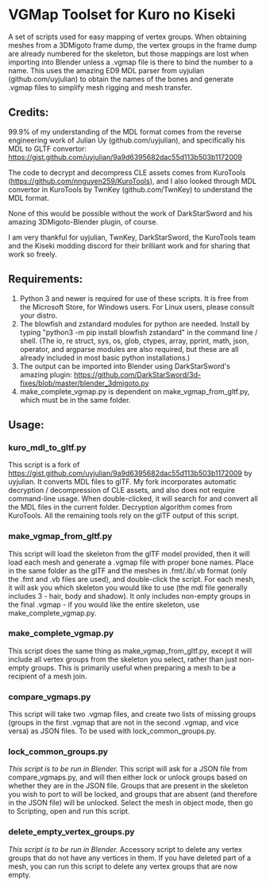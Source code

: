 # VGMap Toolset for Kuro no Kiseki
A set of scripts used for easy mapping of vertex groups.  When obtaining meshes from a 3DMigoto frame dump, the vertex groups in the frame dump are already numbered for the skeleton, but those mappings are lost when importing into Blender unless a .vgmap file is there to bind the number to a name.  This uses the amazing ED9 MDL parser from uyjulian (github.com/uyjulian) to obtain the names of the bones and generate .vgmap files to simplify mesh rigging and mesh transfer.

## Credits:
99.9% of my understanding of the MDL format comes from the reverse engineering work of Julian Uy (github.com/uyjulian), and specifically his MDL to GLTF convertor: https://gist.github.com/uyjulian/9a9d6395682dac55d113b503b1172009

The code to decrypt and decompress CLE assets comes from KuroTools (https://github.com/nnguyen259/KuroTools), and I also looked through MDL convertor in KuroTools by TwnKey (github.com/TwnKey) to understand the MDL format.

None of this would be possible without the work of DarkStarSword and his amazing 3DMigoto-Blender plugin, of course.

I am very thankful for uyjulian, TwnKey, DarkStarSword, the KuroTools team and the Kiseki modding discord for their brilliant work and for sharing that work so freely.

## Requirements:
1. Python 3 and newer is required for use of these scripts.  It is free from the Microsoft Store, for Windows users.  For Linux users, please consult your distro.
2. The blowfish and zstandard modules for python are needed.  Install by typing "python3 -m pip install blowfish zstandard" in the command line / shell.  (The io, re struct, sys, os, glob, ctypes, array, pprint, math, json, operator, and argparse modules are also required, but these are all already included in most basic python installations.)
3. The output can be imported into Blender using DarkStarSword's amazing plugin: https://github.com/DarkStarSword/3d-fixes/blob/master/blender_3dmigoto.py
4. make_complete_vgmap.py is dependent on make_vgmap_from_gltf.py, which must be in the same folder.

## Usage:
### kuro_mdl_to_gltf.py
This script is a fork of https://gist.github.com/uyjulian/9a9d6395682dac55d113b503b1172009 by uyjulian.  It converts MDL files to glTF.  My fork incorporates automatic decryption / decompression of CLE assets, and also does not require command-line usage.  When double-clicked, it will search for and convert all the MDL files in the current folder.  Decryption algorithm comes from KuroTools.  All the remaining tools rely on the glTF output of this script.

### make_vgmap_from_gltf.py
This script will load the skeleton from the glTF model provided, then it will load each mesh and generate a .vgmap file with proper bone names.  Place in the same folder as the glTF and the meshes in .fmt/.ib/.vb format (only the .fmt and .vb files are used), and double-click the script.  For each mesh, it will ask you which skeleton you would like to use (the mdl file generally includes 3 - hair, body and shadow).  It only includes non-empty groups in the final .vgmap - if you would like the entire skeleton, use make_complete_vgmap.py.

### make_complete_vgmap.py
This script does the same thing as make_vgmap_from_gltf.py, except it will include all vertex groups from the skeleton you select, rather than just non-empty groups.  This is primarily useful when preparing a mesh to be a recipient of a mesh join.

### compare_vgmaps.py
This script will take two .vgmap files, and create two lists of missing groups (groups in the first .vgmap that are not in the second .vgmap, and vice versa) as JSON files.  To be used with lock_common_groups.py.

### lock_common_groups.py
*This script is to be run in Blender.*  This script will ask for a JSON file from compare_vgmaps.py, and will then either lock or unlock groups based on whether they are in the JSON file.  Groups that are present in the skeleton you wish to port to will be locked, and groups that are absent (and therefore in the JSON file) will be unlocked.  Select the mesh in object mode, then go to Scripting, open and run this script.

### delete_empty_vertex_groups.py
*This script is to be run in Blender.*  Accessory script to delete any vertex groups that do not have any vertices in them.  If you have deleted part of a mesh, you can run this script to delete any vertex groups that are now empty.
